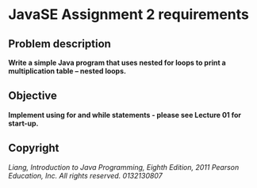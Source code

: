 # JavaSE Assignment 2 requirements

## Problem description

**Write a simple Java program that uses nested for loops to print a multiplication table – nested loops.**

## Objective

**Implement using for and while statements - please see Lecture 01 for start-up.**

## Copyright

*Liang, Introduction to Java Programming, Eighth Edition, 2011 Pearson Education, Inc. All rights reserved. 0132130807*
